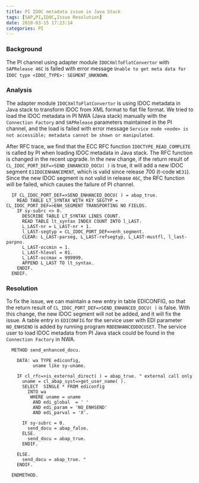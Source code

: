 ```yaml
---
title: PI IDOC metadata issue in Java Stack
tags: [SAP,PI,IDOC,Issue Resolution]
date: 2018-03-15 17:23:14
categories: PI
---
```

### Background

The PI channel using adapter module `IDOCXmlToFlatConvertor` with `SAPRelease 46C` is failed with error message `Unable to get meta data for IDOC type <IDOC_TYPE>: SEGMENT_UNKNOWN`. 

### Analysis

The adapter module `IDOCXmlToFlatConvertor` is using IDOC metadata in Java stack to transform IDOC from XML format to flat file format. We tried to load the IDOC metadata in PI NWA (Java stack) manually with the `Connection Factory` and `SAPRelease` parameters maintained in the PI channel, and the load is failed with error message `Service node <node> is not accessible; metadata cannot be shown or manipulated`. 

After RFC trace, we find that the ECC RFC function `IDOCTYPE_READ_COMPLETE` is called by PI when loading IDOC metadata in Java stack. The RFC function is changed in the recent upgrade. In the new change, if the return result of `CL_IDOC_PORT_DEF=>SEND_ENHANCED_DOCU( )` is true, it will add a new IDOC segment `E1IDOCENHANCEMENT`, which is valid since release 700 (t-code `WE31`). Since the new IDOC segment is not valid in release `46C`, the RFC function will be failed, which causes the failure of PI channel.

``` abap
  IF CL_IDOC_PORT_DEF=>SEND_ENHANCED_DOCU( ) = abap_true.
    READ TABLE LT_SYNTAX WITH KEY SEGTYP = CL_IDOC_PORT_DEF=>ENH_SEGMENT TRANSPORTING NO FIELDS.
    IF sy-subrc <> 0.
      DESCRIBE TABLE LT_SYNTAX LINES COUNT.
      READ TABLE lt_syntax INDEX COUNT INTO l_LAST.
      L_LAST-nr = L_LAST-nr + 1.
      l_LAST-segtyp = CL_IDOC_PORT_DEF=>enh_segment.
      CLEAR: L_LAST-parseg, L_LAST-refsegtyp, L_LAST-mustfl, l_last-parpno.
      L_LAST-occmin = 1.
      L_LAST-hlevel = 01.
      L_LAST-occmax = 999999.
      APPEND L_LAST TO lt_syntax.
    ENDIF.
  ENDIF.
```

### Resolution

To fix the issue, we can maintain a new entry in table EDICONFIG, so that the return result of `CL_IDOC_PORT_DEF=>SEND_ENHANCED_DOCU( )` is false. With this change, the new IDOC segment will not be added, and it will fix the issue. A table entry in `EDICONFIG` for the service user with EDI parameter `NO_ENHSEND` is added by running program `RBDENHANCEDDOCUSET`. The service user to load IDOC metadata from PI Java stack could be found in the `Connection Factory` in NWA.

```abap
  METHOD send_enhanced_docu.

    DATA: wa TYPE ediconfig,
          uname like sy-uname.

    IF cl_rfc=>is_external_direct( ) = abap_true. " external call only
      uname = cl_abap_syst=>get_user_name( ).
      SELECT  SINGLE * FROM ediconfig
        INTO wa
         WHERE uname = uname
          AND edi_global  = ' '
          AND edi_param = 'NO_ENHSEND'
          AND edi_parval = 'X'.

      IF sy-subrc = 0.
        send_docu = abap_false.
      ELSE.
        send_docu = abap_true.
      ENDIF.

    ELSE.
      send_docu = abap_true. "
    ENDIF.

  ENDMETHOD.
```
